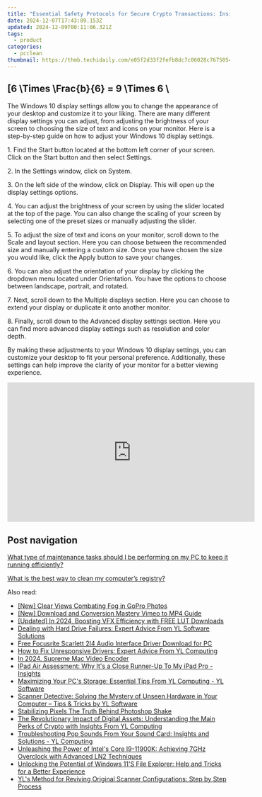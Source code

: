 ```yaml
---
title: "Essential Safety Protocols for Secure Crypto Transactions: Insights From YL Computing"
date: 2024-12-07T17:43:09.153Z
updated: 2024-12-09T00:11:06.321Z
tags:
  - product
categories:
  - pcclean
thumbnail: https://thmb.techidaily.com/e05f2d33f2fefb8dc7c06028c76750542668dde0166f66e5a57d5c818d2809aa.jpg
---
```


## \[6 \Times \Frac{b}{6} = 9 \Times 6 \

The Windows 10 display settings allow you to change the appearance of your desktop and customize it to your liking. There are many different display settings you can adjust, from adjusting the brightness of your screen to choosing the size of text and icons on your monitor. Here is a step-by-step guide on how to adjust your Windows 10 display settings. 

1\. Find the Start button located at the bottom left corner of your screen. Click on the Start button and then select Settings.

2\. In the Settings window, click on System.

3\. On the left side of the window, click on Display. This will open up the display settings options. 

4\. You can adjust the brightness of your screen by using the slider located at the top of the page. You can also change the scaling of your screen by selecting one of the preset sizes or manually adjusting the slider.

5\. To adjust the size of text and icons on your monitor, scroll down to the Scale and layout section. Here you can choose between the recommended size and manually entering a custom size. Once you have chosen the size you would like, click the Apply button to save your changes.

6\. You can also adjust the orientation of your display by clicking the dropdown menu located under Orientation. You have the options to choose between landscape, portrait, and rotated.

7\. Next, scroll down to the Multiple displays section. Here you can choose to extend your display or duplicate it onto another monitor.

8\. Finally, scroll down to the Advanced display settings section. Here you can find more advanced display settings such as resolution and color depth. 

By making these adjustments to your Windows 10 display settings, you can customize your desktop to fit your personal preference. Additionally, these settings can help improve the clarity of your monitor for a better viewing experience.

<!-- affiliate ads begin -->
<iframe width="560" height="315" src="https://www.youtube.com/embed/0OxkndZbIA4?si=TWJlkTbYKsVag8-q" title="YouTube video player" frameborder="0" allow="accelerometer; autoplay; clipboard-write; encrypted-media; gyroscope; picture-in-picture; web-share" referrerpolicy="strict-origin-when-cross-origin" allowfullscreen></iframe>
<!-- affiliate ads end -->

## Post navigation

[What type of maintenance tasks should I be performing on my PC to keep it running efficiently?](https://tools.techidaily.com/pcclean/products/)

[What is the best way to clean my computer’s registry?](https://tools.techidaily.com/pcclean/products/)

<ins class="adsbygoogle"
     style="display:block"
     data-ad-format="autorelaxed"
     data-ad-client="ca-pub-7571918770474297"
     data-ad-slot="1223367746"></ins>

<ins class="adsbygoogle"
     style="display:block"
     data-ad-client="ca-pub-7571918770474297"
     data-ad-slot="8358498916"
     data-ad-format="auto"
     data-full-width-responsive="true"></ins>

<span class="atpl-alsoreadstyle">Also read:</span>
<div><ul>
<li><a href="https://extra-hints.techidaily.com/new-clear-views-combating-fog-in-gopro-photos/"><u>[New] Clear Views Combating Fog in GoPro Photos</u></a></li>
<li><a href="https://vimeo-videos.techidaily.com/new-download-and-conversion-mastery-vimeo-to-mp4-guide/"><u>[New] Download and Conversion Mastery Vimeo to MP4 Guide</u></a></li>
<li><a href="https://article-posts.techidaily.com/updated-in-2024-boosting-vfx-efficiency-with-free-lut-downloads/"><u>[Updated] In 2024, Boosting VFX Efficiency with FREE LUT Downloads</u></a></li>
<li><a href="https://win-updates.techidaily.com/dealing-with-hard-drive-failures-expert-advice-from-yl-software-solutions/"><u>Dealing with Hard Drive Failures: Expert Advice From YL Software Solutions</u></a></li>
<li><a href="https://win-amazing.techidaily.com/free-focusrite-scarlett-2i4-audio-interface-driver-download-for-pc/"><u>Free Focusrite Scarlett 2I4 Audio Interface Driver Download for PC</u></a></li>
<li><a href="https://win-updates.techidaily.com/how-to-fix-unresponsive-drivers-expert-advice-from-yl-computing/"><u>How to Fix Unresponsive Drivers: Expert Advice From YL Computing</u></a></li>
<li><a href="https://screen-capture.techidaily.com/in-2024-supreme-mac-video-encoder/"><u>In 2024, Supreme Mac Video Encoder</u></a></li>
<li><a href="https://tech-haven.techidaily.com/ipad-air-assessment-why-its-a-close-runner-up-to-my-ipad-pro-insights/"><u>IPad Air Assessment: Why It's a Close Runner-Up To My iPad Pro - Insights</u></a></li>
<li><a href="https://win-updates.techidaily.com/maximizing-your-pcs-storage-essential-tips-from-yl-computing-yl-software/"><u>Maximizing Your PC's Storage: Essential Tips From YL Computing - YL Software</u></a></li>
<li><a href="https://win-updates.techidaily.com/scanner-detective-solving-the-mystery-of-unseen-hardware-in-your-computer-tips-and-tricks-by-yl-software/"><u>Scanner Detective: Solving the Mystery of Unseen Hardware in Your Computer – Tips & Tricks by YL Software</u></a></li>
<li><a href="https://fox-access.techidaily.com/stabilizing-pixels-the-truth-behind-photoshop-shake/"><u>Stabilizing Pixels The Truth Behind Photoshop Shake</u></a></li>
<li><a href="https://win-updates.techidaily.com/the-revolutionary-impact-of-digital-assets-understanding-the-main-perks-of-crypto-with-insights-from-yl-computing/"><u>The Revolutionary Impact of Digital Assets: Understanding the Main Perks of Crypto with Insights From YL Computing</u></a></li>
<li><a href="https://win-updates.techidaily.com/troubleshooting-pop-sounds-from-your-sound-card-insights-and-solutions-yl-computing/"><u>Troubleshooting Pop Sounds From Your Sound Card: Insights and Solutions - YL Computing</u></a></li>
<li><a href="https://hardware-reviews.techidaily.com/unleashing-the-power-of-intels-core-i9-11900k-achieving-7ghz-overclock-with-advanced-ln2-techniques/"><u>Unleashing the Power of Intel's Core I9-11900K: Achieving 7GHz Overclock with Advanced LN2 Techniques</u></a></li>
<li><a href="https://win-howtos.techidaily.com/unlocking-the-potential-of-windows-11s-file-explorer-help-and-tricks-for-a-better-experience/"><u>Unlocking the Potential of Windows 11'S File Explorer: Help and Tricks for a Better Experience</u></a></li>
<li><a href="https://win-updates.techidaily.com/yls-method-for-reviving-original-scanner-configurations-step-by-step-process/"><u>YL's Method for Reviving Original Scanner Configurations: Step by Step Process</u></a></li>
</ul></div>

